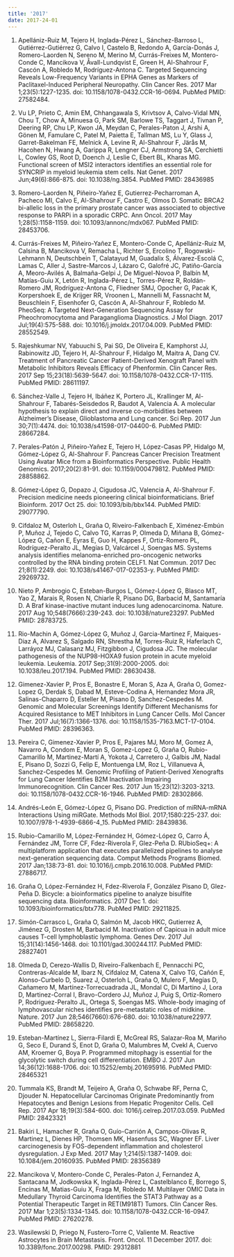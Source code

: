 ```yaml
---
title: '2017'
date: 2017-24-01
---
```

1. Apellániz-Ruiz M, Tejero H, Inglada-Pérez L, Sánchez-Barroso L, Gutiérrez-Gutiérrez G, Calvo I, Castelo B, Redondo A, García-Donás J, Romero-Laorden N, Sereno M, Merino M, Currás-Freixes M, Montero-Conde C, Mancikova V, Åvall-Lundqvist E, Green H, Al-Shahrour F, Cascón A, Robledo M, Rodríguez-Antona C. Targeted Sequencing Reveals Low-Frequency Variants in EPHA Genes as Markers of Paclitaxel-Induced Peripheral Neuropathy. Clin Cancer Res. 2017 Mar 1;23(5):1227-1235. doi: 10.1158/1078-0432.CCR-16-0694. PubMed PMID: 27582484.

1. Vu LP, Prieto C, Amin EM, Chhangawala S, Krivtsov A, Calvo-Vidal MN, Chou T, Chow A, Minuesa G, Park SM, Barlowe TS, Taggart J, Tivnan P, Deering RP, Chu LP, Kwon JA, Meydan C, Perales-Paton J, Arshi A, Gönen M, Famulare C, Patel M, Paietta E, Tallman MS, Lu Y, Glass J, Garret-Bakelman FE, Melnick A, Levine R, Al-Shahrour F, Järås M, Hacohen N, Hwang A, Garippa R, Lengner CJ, Armstrong SA,  Cerchietti L, Cowley GS, Root D, Doench J, Leslie C, Ebert BL, Kharas MG. Functional screen of MSI2 interactors identifies an essential role for SYNCRIP in myeloid leukemia stem cells. Nat Genet. 2017 Jun;49(6):866-875. doi: 10.1038/ng.3854. PubMed PMID: 28436985

1. Romero-Laorden N, Piñeiro-Yañez E, Gutierrez-Pecharroman A, Pacheco MI, Calvo E, Al-Shahrour F, Castro E, Olmos D. Somatic BRCA2 bi-allelic loss in the primary prostate cancer was associated to objective response to PARPi in a sporadic CRPC. Ann Oncol. 2017 May 1;28(5):1158-1159. doi: 10.1093/annonc/mdx067. PubMed PMID: 28453706.

1. Currás-Freixes M, Piñeiro-Yañez E, Montero-Conde C, Apellániz-Ruiz M, Calsina B, Mancikova V, Remacha L, Richter S, Ercolino T, Rogowski-Lehmann N, Deutschbein T, Calatayud M, Guadalix S, Álvarez-Escolá C, Lamas C, Aller J, Sastre-Marcos J,  Lázaro C, Galofré JC, Patiño-García A, Meoro-Avilés A, Balmaña-Gelpi J, De Miguel-Novoa P, Balbín M, Matías-Guiu X, Letón R, Inglada-Pérez L, Torres-Pérez R, Roldán-Romero JM, Rodríguez-Antona C, Fliedner SMJ, Opocher G, Pacak K, Korpershoek E, de Krijger RR, Vroonen L, Mannelli M, Fassnacht M, Beuschlein F, Eisenhofer G, Cascón A, Al-Shahrour F, Robledo M. PheoSeq: A Targeted Next-Generation Sequencing Assay for Pheochromocytoma and Paraganglioma Diagnostics. J Mol Diagn. 2017 Jul;19(4):575-588. doi: 10.1016/j.jmoldx.2017.04.009. PubMed PMID: 28552549.

1. Rajeshkumar NV, Yabuuchi S, Pai SG, De Oliveira E, Kamphorst JJ, Rabinowitz JD, Tejero H, Al-Shahrour F, Hidalgo M, Maitra A, Dang CV. Treatment of Pancreatic Cancer Patient-Derived Xenograft Panel with Metabolic Inhibitors Reveals Efficacy of Phenformin. Clin Cancer Res. 2017 Sep 15;23(18):5639-5647. doi: 10.1158/1078-0432.CCR-17-1115. PubMed PMID: 28611197.

1. Sánchez-Valle J, Tejero H, Ibáñez K, Portero JL, Krallinger M, Al-Shahrour F, Tabarés-Seisdedos R, Baudot A, Valencia A. A molecular hypothesis to explain direct and inverse co-morbidities between Alzheimer’s Disease, Glioblastoma and Lung cancer. Sci Rep. 2017 Jun 30;7(1):4474. doi: 10.1038/s41598-017-04400-6. PubMed PMID: 28667284.

1. Perales-Patón J, Piñeiro-Yañez E, Tejero H, López-Casas PP, Hidalgo M, Gómez-López G, Al-Shahrour F. Pancreas Cancer Precision Treatment Using Avatar Mice from a Bioinformatics Perspective. Public Health Genomics. 2017;20(2):81-91. doi: 10.1159/000479812. PubMed PMID: 28858862.

1. Gómez-López G, Dopazo J, Cigudosa JC, Valencia A, Al-Shahrour F. Precision medicine needs pioneering clinical bioinformaticians. Brief Bioinform. 2017 Oct 25. doi: 10.1093/bib/bbx144. PubMed PMID: 29077790.

1. Cifdaloz M, Osterloh L, Graña O, Riveiro-Falkenbach E, Ximénez-Embún P, Muñoz J, Tejedo C, Calvo TG, Karras P, Olmeda D, Miñana B, Gómez-López G, Cañon E, Eyras E, Guo H, Kappes F, Ortiz-Romero PL, Rodríguez-Peralto JL, Megías D, Valcárcel J, Soengas MS. Systems analysis identifies melanoma-enriched pro-oncogenic networks controlled by the RNA binding protein CELF1. Nat Commun. 2017 Dec 21;8(1):2249. doi: 10.1038/s41467-017-02353-y. PubMed PMID: 29269732.

1. Nieto P, Ambrogio C, Esteban-Burgos L, Gómez-López G, Blasco MT, Yao Z, Marais R, Rosen N, Chiarle R, Pisano DG, Barbacid M, Santamaría D. A Braf kinase-inactive mutant induces lung adenocarcinoma. Nature. 2017 Aug 10;548(7666):239-243. doi: 10.1038/nature23297. PubMed PMID: 28783725.

1. Rio-Machin A, Gómez-López G, Muñoz J, Garcia-Martinez F, Maiques-Diaz A, Alvarez S, Salgado RN, Shrestha M, Torres-Ruiz R, Haferlach C, Larráyoz MJ, Calasanz MJ, Fitzgibbon J, Cigudosa JC. The molecular pathogenesis of the NUP98-HOXA9 fusion protein in acute myeloid leukemia. Leukemia. 2017 Sep;31(9):2000-2005. doi: 10.1038/leu.2017.194. PubMed PMID: 28630438.

1. Gimenez-Xavier P, Pros E, Bonastre E, Moran S, Aza A, Graña O, Gomez-Lopez G, Derdak S, Dabad M, Esteve-Codina A, Hernandez Mora JR, Salinas-Chaparro D, Esteller M, Pisano D, Sanchez-Cespedes M. Genomic and Molecular Screenings Identify Different Mechanisms for Acquired Resistance to MET Inhibitors in Lung Cancer Cells. Mol Cancer Ther. 2017 Jul;16(7):1366-1376. doi: 10.1158/1535-7163.MCT-17-0104. PubMed PMID: 28396363.

1. Pereira C, Gimenez-Xavier P, Pros E, Pajares MJ, Moro M, Gomez A, Navarro A, Condom E, Moran S, Gomez-Lopez G, Graña O, Rubio-Camarillo M, Martinez-Martí A, Yokota J, Carretero J, Galbis JM, Nadal E, Pisano D, Sozzi G, Felip E, Montuenga LM, Roz L, Villanueva A, Sanchez-Cespedes M. Genomic Profiling of Patient-Derived Xenografts for Lung Cancer Identifies B2M Inactivation Impairing Immunorecognition. Clin Cancer Res. 2017 Jun 15;23(12):3203-3213. doi: 10.1158/1078-0432.CCR-16-1946. PubMed PMID: 28302866.

1. Andrés-León E, Gómez-López G, Pisano DG. Prediction of miRNA-mRNA Interactions Using miRGate. Methods Mol Biol. 2017;1580:225-237. doi: 10.1007/978-1-4939-6866-4_15. PubMed PMID: 28439836.

1. Rubio-Camarillo M, López-Fernández H, Gómez-López G, Carro Á, Fernández JM, Torre CF, Fdez-Riverola F, Glez-Peña D. RUbioSeq+: A multiplatform application that executes parallelized pipelines to analyse next-generation sequencing data. Comput Methods Programs Biomed. 2017 Jan;138:73-81. doi: 10.1016/j.cmpb.2016.10.008. PubMed PMID: 27886717.

1. Graña O, López-Fernández H, Fdez-Riverola F, González Pisano D, Glez-Peña D. Bicycle: a bioinformatics pipeline to analyze bisulfite sequencing data. Bioinformatics. 2017 Dec 1. doi: 10.1093/bioinformatics/btx778. PubMed PMID: 29211825.

1. Simón-Carrasco L, Graña O, Salmón M, Jacob HKC, Gutierrez A, Jiménez G, Drosten M, Barbacid M. Inactivation of Capicua in adult mice causes T-cell lymphoblastic lymphoma. Genes Dev. 2017 Jul 15;31(14):1456-1468. doi: 10.1101/gad.300244.117. PubMed PMID: 28827401

1. Olmeda D, Cerezo-Wallis D, Riveiro-Falkenbach E, Pennacchi PC, Contreras-Alcalde M, Ibarz N, Cifdaloz M, Catena X, Calvo TG, Cañón E, Alonso-Curbelo D, Suarez J, Osterloh L, Graña O, Mulero F, Megías D, Cañamero M, Martínez-Torrecuadrada JL, Mondal C, Di Martino J, Lora D, Martinez-Corral I, Bravo-Cordero JJ, Muñoz J, Puig S, Ortiz-Romero P, Rodriguez-Peralto JL, Ortega S, Soengas MS. Whole-body imaging of lymphovascular niches identifies pre-metastatic roles of midkine. Nature. 2017 Jun 28;546(7660):676-680. doi: 10.1038/nature22977. PubMed PMID: 28658220.

1. Esteban-Martínez L, Sierra-Filardi E, McGreal RS, Salazar-Roa M, Mariño G, Seco E, Durand S, Enot D, Graña O, Malumbres M, Cvekl A, Cuervo AM, Kroemer G, Boya P. Programmed mitophagy is essential for the glycolytic switch during cell differentiation. EMBO J. 2017 Jun 14;36(12):1688-1706. doi: 10.15252/embj.201695916. PubMed PMID: 28465321

1. Tummala KS, Brandt M, Teijeiro A, Graña O, Schwabe RF, Perna C, Djouder N. Hepatocellular Carcinomas Originate Predominantly from Hepatocytes and Benign Lesions from Hepatic Progenitor Cells. Cell Rep. 2017 Apr 18;19(3):584-600. doi: 1016/j.celrep.2017.03.059. PubMed PMID: 28423321

1. Bakiri L, Hamacher R, Graña O, Guío-Carrión A, Campos-Olivas R, Martinez L, Dienes HP, Thomsen MK, Hasenfuss SC, Wagner EF. Liver carcinogenesis by FOS-dependent inflammation and cholesterol dysregulation. J Exp Med. 2017 May 1;214(5):1387-1409. doi: 10.1084/jem.20160935. PubMed PMID: 28356389

1. Mancikova V, Montero-Conde C, Perales-Paton J, Fernandez A, Santacana M, Jodkowska K, Inglada-Pérez L, Castelblanco E, Borrego S, Encinas M, Matias-Guiu X, Fraga M, Robledo M. Multilayer OMIC Data in Medullary Thyroid Carcinoma Identifies the STAT3 Pathway as a Potential Therapeutic Target in RET(M918T) Tumors. Clin Cancer Res. 2017 Mar 1;23(5):1334-1345. doi: 10.1158/1078-0432.CCR-16-0947. PubMed PMID: 27620278.

1. Wasilewski D, Priego N, Fustero-Torre C, Valiente M. Reactive Astrocytes in Brain Metastasis. Front. Oncol. 11 December 2017. doi: 10.3389/fonc.2017.00298. PMID: 29312881
